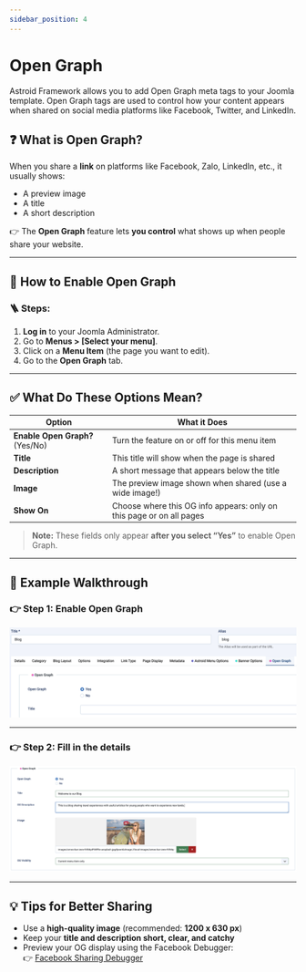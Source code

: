 ```yaml
---
sidebar_position: 4
---
```


# Open Graph
Astroid Framework allows you to add Open Graph meta tags to your Joomla template. Open Graph tags are used to control how your content appears when shared on social media platforms like Facebook, Twitter, and LinkedIn.

## ❓ What is Open Graph?

When you share a **link** on platforms like Facebook, Zalo, LinkedIn, etc., it usually shows:

- A preview image
- A title
- A short description

👉 The **Open Graph** feature lets **you control** what shows up when people share your website.

---

## 🔧 How to Enable Open Graph

### 🪜 Steps:

1. **Log in** to your Joomla Administrator.
2. Go to **Menus > [Select your menu]**.
3. Click on a **Menu Item** (the page you want to edit).
4. Go to the **Open Graph** tab.

---

## ✅ What Do These Options Mean?

| Option | What it Does |
|--------|---------------|
| **Enable Open Graph?** (Yes/No) | Turn the feature on or off for this menu item |
| **Title** | This title will show when the page is shared |
| **Description** | A short message that appears below the title |
| **Image** | The preview image shown when shared (use a wide image!) |
| **Show On** | Choose where this OG info appears: only on this page or on all pages |

> **Note:** These fields only appear **after you select “Yes”** to enable Open Graph.

---

## 📸 Example Walkthrough

### 👉 Step 1: Enable Open Graph
![enable_opengraph.jpg](../../static/img/menu-settings/enable_opengraph.jpg)

---

### 👉 Step 2: Fill in the details
![og_example.jpg](../../static/img/menu-settings/og_example.jpg)

---

## 💡 Tips for Better Sharing

- Use a **high-quality image** (recommended: **1200 x 630 px**)
- Keep your **title and description short, clear, and catchy**
- Preview your OG display using the Facebook Debugger:  
  👉 [Facebook Sharing Debugger](https://developers.facebook.com/tools/debug/)